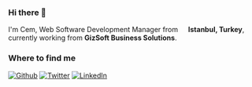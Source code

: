 <h3>Hi there 👋</h3>

<p>I'm Cem, Web Software Development Manager from <img src="https://cdn-icons-png.flaticon.com/128/3909/3909414.png" width="13"/> <b>Istanbul, Turkey</b>, currently working from <b>GizSoft Business Solutions</b>. </p>

<h3>Where to find me</h3>
<p>
    <a href="https://github.com/cempehlivan" target="_blank"><img alt="Github" src="https://img.shields.io/badge/GitHub-%2312100E.svg?&style=for-the-badge&logo=Github&logoColor=white" /></a> 
    <a href="https://twitter.com/cmphlvn" target="_blank"><img alt="Twitter" src="https://img.shields.io/badge/twitter-%231DA1F2.svg?&style=for-the-badge&logo=twitter&logoColor=white" /></a> 
    <a href="https://www.linkedin.com/in/cem-pehlivan/" target="_blank"><img alt="LinkedIn" src="https://img.shields.io/badge/linkedin-%230077B5.svg?&style=for-the-badge&logo=linkedin&logoColor=white" /></a> 
</p>
